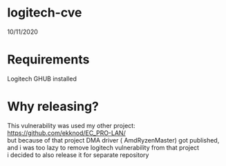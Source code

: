 # logitech-cve
10/11/2020  

# Requirements
Logitech GHUB installed  

# Why releasing?
This vulnerability was used my other project: https://github.com/ekknod/EC_PRO-LAN/  
but because of that project DMA driver ( AmdRyzenMaster) got published, and i was too lazy to remove logitech vulnerability from that project  
i decided to also release it for separate repository  
